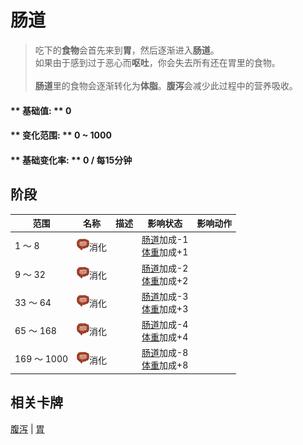 # 肠道  
> 吃下的<b>食物</b>会首先来到<b>胃</b>，然后逐渐进入<b>肠道</b>。<br>如果由于感到过于恶心而<b>呕吐</b>，你会失去所有还在胃里的食物。<br><br><b>肠道</b>里的食物会逐渐转化为<b>体脂</b>。<b>腹泻</b>会减少此过程中的营养吸收。  
  
#### ** 基础值: ** 0   
#### ** 变化范围: ** 0 ~ 1000  
#### ** 基础变化率: ** 0 / 每15分钟  
## 阶段  
范围  |  名称  |  描述  |  影响状态  |  影响动作  
----  |  ----  |  ----  |  ----  |  ----  
1 ～ 8  |  <img decoding="async" src="Sprite/Intestines.png" href="a.md" style="max-width:20px;max-height:20px;">消化  |    |  [肠道](Intestines.md)加成-1<br>[体重](Weight.md)加成+1  |    
9 ～ 32  |  <img decoding="async" src="Sprite/Intestines.png" href="a.md" style="max-width:20px;max-height:20px;">消化  |    |  [肠道](Intestines.md)加成-2<br>[体重](Weight.md)加成+2  |    
33 ～ 64  |  <img decoding="async" src="Sprite/Intestines.png" href="a.md" style="max-width:20px;max-height:20px;">消化  |    |  [肠道](Intestines.md)加成-3<br>[体重](Weight.md)加成+3  |    
65 ～ 168  |  <img decoding="async" src="Sprite/Intestines.png" href="a.md" style="max-width:20px;max-height:20px;">消化  |    |  [肠道](Intestines.md)加成-4<br>[体重](Weight.md)加成+4  |    
169 ～ 1000  |  <img decoding="async" src="Sprite/Intestines.png" href="a.md" style="max-width:20px;max-height:20px;">消化  |    |  [肠道](Intestines.md)加成-8<br>[体重](Weight.md)加成+8  |    
## 相关卡牌  
[腹泻](Diarrhoea.md)  |  [胃](Stomach.md)  


<script>document.title="肠道 - 卡牌生存百科 Card Survival Wiki";</script>